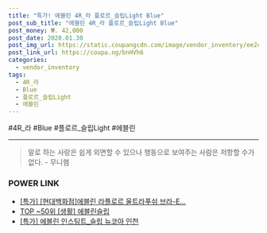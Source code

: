 ```yaml
--- 
title: "특가! 에블린 4R_라 플로르_슬립Light Blue" 
post_sub_title: "에블린 4R_라 플로르_슬립Light Blue" 
post_money: ₩. 42,000 
post_date: 2020.01.30 
post_img_url: https://static.coupangcdn.com/image/vendor_inventory/ee2c/844e063889d6007e1b8525de5be7299296901e3a5f563c5d787ff259d229.jpg 
post_link_url: https://coupa.ng/bnHVh6 
categories: 
  - vendor_inventory 
tags: 
  - 4R_라 
  - Blue 
  - 플로르_슬립Light 
  - 에블린 
--- 
```

  #4R_라 #Blue #플로르_슬립Light #에블린 
<hr> 

> 말로 하는 사랑은 쉽게 외면할 수 있으나 행동으로 보여주는 사람은 저항할 수가 없다. - 무니햄 


### POWER LINK

* <a href="https://blog.naver.com/sakai111/221790712470" target="_blank">[특가] [현대백화점]에블린 라플로르 울트라푸쉬 브라-E...</a>
* <a href="https://blog.naver.com/an0733/221786135112" target="_blank"> TOP ~50위 [생활] 에블린슬립</a>
* <a href="https://blog.naver.com/sakai111/221786980412" target="_blank">[특가] 에블린 인스팅트_슬립 뉴코아 인천</a>
